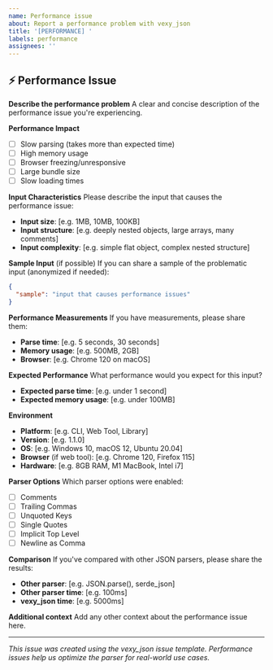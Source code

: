 ```yaml
---
name: Performance issue
about: Report a performance problem with vexy_json
title: '[PERFORMANCE] '
labels: performance
assignees: ''
---
```


## ⚡ Performance Issue

**Describe the performance problem**
A clear and concise description of the performance issue you're experiencing.

**Performance Impact**
- [ ] Slow parsing (takes more than expected time)
- [ ] High memory usage
- [ ] Browser freezing/unresponsive
- [ ] Large bundle size
- [ ] Slow loading times

**Input Characteristics**
Please describe the input that causes the performance issue:
- **Input size**: [e.g. 1MB, 10MB, 100KB]
- **Input structure**: [e.g. deeply nested objects, large arrays, many comments]
- **Input complexity**: [e.g. simple flat object, complex nested structure]

**Sample Input** (if possible)
If you can share a sample of the problematic input (anonymized if needed):
```json
{
  "sample": "input that causes performance issues"
}
```

**Performance Measurements**
If you have measurements, please share them:
- **Parse time**: [e.g. 5 seconds, 30 seconds]
- **Memory usage**: [e.g. 500MB, 2GB]
- **Browser**: [e.g. Chrome 120 on macOS]

**Expected Performance**
What performance would you expect for this input?
- **Expected parse time**: [e.g. under 1 second]
- **Expected memory usage**: [e.g. under 100MB]

**Environment**
- **Platform**: [e.g. CLI, Web Tool, Library]
- **Version**: [e.g. 1.1.0]
- **OS**: [e.g. Windows 10, macOS 12, Ubuntu 20.04]
- **Browser** (if web tool): [e.g. Chrome 120, Firefox 115]
- **Hardware**: [e.g. 8GB RAM, M1 MacBook, Intel i7]

**Parser Options**
Which parser options were enabled:
- [ ] Comments
- [ ] Trailing Commas
- [ ] Unquoted Keys
- [ ] Single Quotes
- [ ] Implicit Top Level
- [ ] Newline as Comma

**Comparison**
If you've compared with other JSON parsers, please share the results:
- **Other parser**: [e.g. JSON.parse(), serde_json]
- **Other parser time**: [e.g. 100ms]
- **vexy_json time**: [e.g. 5000ms]

**Additional context**
Add any other context about the performance issue here.

---
*This issue was created using the vexy_json issue template. Performance issues help us optimize the parser for real-world use cases.*